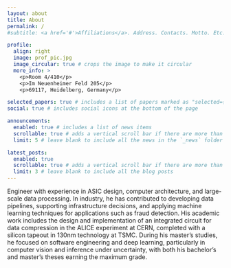 ```yaml
---
layout: about
title: About
permalink: /
#subtitle: <a href='#'>Affiliations</a>. Address. Contacts. Motto. Etc.

profile:
  align: right
  image: prof_pic.jpg
  image_circular: true # crops the image to make it circular
  more_info: >
    <p>Room 4/410</p>
    <p>Im Neuenheimer Feld 205</p>
    <p>69117, Heidelberg, Germany</p>

selected_papers: true # includes a list of papers marked as "selected={true}"
social: true # includes social icons at the bottom of the page

announcements:
  enabled: true # includes a list of news items
  scrollable: true # adds a vertical scroll bar if there are more than 3 news items
  limit: 5 # leave blank to include all the news in the `_news` folder

latest_posts:
  enabled: true
  scrollable: true # adds a vertical scroll bar if there are more than 3 new posts items
  limit: 3 # leave blank to include all the blog posts
---
```


Engineer with experience in ASIC design, computer architecture, and large-scale data processing. In industry, he has contributed to developing data pipelines, supporting infrastructure decisions, and applying machine learning techniques for applications such as fraud detection. His academic work includes the design and implementation of an integrated circuit for data compression in the ALICE experiment at CERN, completed with a silicon tapeout in 130nm technology at TSMC. During his master’s studies, he focused on software engineering and deep learning, particularly in computer vision and inference under uncertainty, with both his bachelor’s and master’s theses earning the maximum grade.
